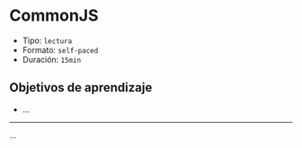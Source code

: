 # CommonJS

* Tipo: `lectura`
* Formato: `self-paced`
* Duración: `15min`

## Objetivos de aprendizaje

* ...

***

...
